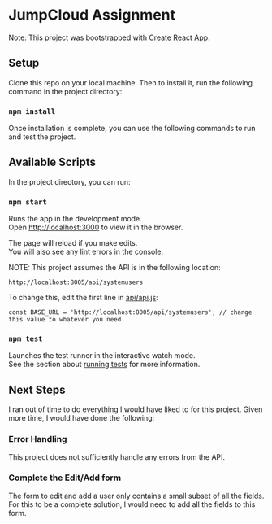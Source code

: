 # JumpCloud Assignment

Note: This project was bootstrapped with [Create React App](https://github.com/facebook/create-react-app).

## Setup
Clone this repo on your local machine. Then to install it, run the following command in the project directory:

### `npm install`

Once installation is complete, you can use the following commands to run and test the project.

## Available Scripts

In the project directory, you can run:

### `npm start`

Runs the app in the development mode.<br>
Open [http://localhost:3000](http://localhost:3000) to view it in the browser.

The page will reload if you make edits.<br>
You will also see any lint errors in the console.

NOTE: This project assumes the API is in the following location:
```
http://localhost:8005/api/systemusers
```
To change this, edit the first line in [api/api.js](./api/api.js):
```
const BASE_URL = 'http://localhost:8005/api/systemusers'; // change this value to whatever you need.
```

### `npm test`

Launches the test runner in the interactive watch mode.<br>
See the section about [running tests](https://facebook.github.io/create-react-app/docs/running-tests) for more information.

## Next Steps

I ran out of time to do everything I would have liked to for this project. Given more time, I would have done the following:

### Error Handling
This project does not sufficiently handle any errors from the API.

### Complete the Edit/Add form
The form to edit and add a user only contains a small subset of all the fields. For this to be a complete solution, I would need to add all the fields to this form.

